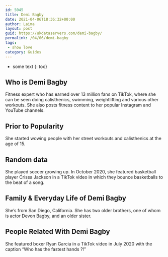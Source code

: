 ```yaml
---
id: 5045
title: Demi Bagby
date: 2021-04-06T18:36:32+00:00
author: Laima
layout: post
guid: https://ukdataservers.com/demi-bagby/
permalink: /04/06/demi-bagby
tags:
 - show love
category: Guides
---
```


* some text
{: toc}


## Who is Demi Bagby
                  
                  
                  
Fitness expert who has earned over 13 million fans on TikTok, where she can be seen doing calisthenics, swimming, weightlifting and various other workouts. She also posts fitness content to her popular Instagram and YouTube channels. 
                  
              
            
              
            
                
                
                
## Prior to Popularity
                  
                  
                  
She started wowing people with her street workouts and calisthenics at the age of 15.
                  
              
            
              
            
                
                
                
## Random data
                  
                  
                  
She played soccer growing up. In October 2020, she featured basketball player Crissa Jackson in a TikTok video in which they bounce basketballs to the beat of a song. 
                  
              
            
              
            
                
                
                
## Family & Everyday Life of Demi Bagby
                  
                  
                  
She&#8217;s from San Diego, California. She has two older brothers, one of whom is actor Devon Bagby, and an older sister.
                  
              
            
              
            
                
                
                
## People Related With Demi Bagby
                  
                  
                  
She featured boxer Ryan Garcia in a TikTok video in July 2020 with the caption &#8220;Who has the fastest hands ?!&#8221; 
                  
              
            
              
            
                
              
            
              
              
            
            
              
            
          
          
          